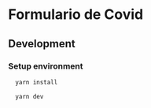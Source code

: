 # Formulario de Covid

## Development
### Setup environment
```bash
  yarn install 
```
```bash
  yarn dev
```